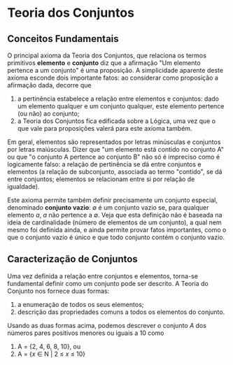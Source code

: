 Teoria dos Conjuntos
====================

Conceitos Fundamentais
----------------------

O principal axioma da Teoria dos Conjuntos, que relaciona os termos primitivos **elemento** e
**conjunto** diz que a afirmação "Um elemento pertence a um conjunto" é uma proposição. A 
simplicidade aparente deste axioma esconde dois importante fatos: ao considerar como proposição
a afirmação dada, decorre que 

1. a pertinência estabelece a relação entre elementos e conjuntos: dado um elemento qualquer e
um conjunto qualquer, este elemento pertence (ou não) ao conjunto;
1. a Teoria dos Conjuntos fica edificada sobre a Lógica, uma vez que o que vale para proposições
valerá para este axioma também.

Em geral, elementos são representados por letras minúsculas e conjuntos por letras maiúsculas.
Dizer que "um elemento está contido no conjunto A" ou que "o conjunto A pertence ao conjunto B"
não só é impreciso como é logicamente falso: a relação de pertinência se dá entre conjuntos e
elementos (a relação de subconjunto, associada ao termo "contido", se dá entre conjuntos; 
elementos se relacionam entre si por relação de igualdade).

Este axioma permite também definir precisamente um conjunto especial, denominado **conjunto
vazio**: &#8709; é um conjunto vazio se, para qualquer elemento _a_, _a_ não pertence a 
&#8709;. Veja que esta definição não é baseada na ideia de cardinalidade (número de elementos
de um conjunto), a qual nem mesmo foi definida ainda, e ainda permite provar fatos importantes,
como o que o conjunto vazio é único e que todo conjunto contém o conjunto vazio.

Caracterização de Conjuntos
---------------------------

Uma vez definida a relação entre conjuntos e elementos, torna-se fundamental definir como um
conjunto pode ser descrito. A Teoria do Conjunto nos fornece duas formas:

1. a enumeração de todos os seus elementos;
1. descrição das propriedades comuns a todos os elementos do conjunto.

Usando as duas formas acima, podemos descrever o conjunto _A_ dos números pares positivos menores 
ou iguais a 10 como

1. A = {2, 4, 6, 8, 10}, ou
1. A = {_x_ &#8712; N \| 2 &#8804; _x_ &#8804; 10}


